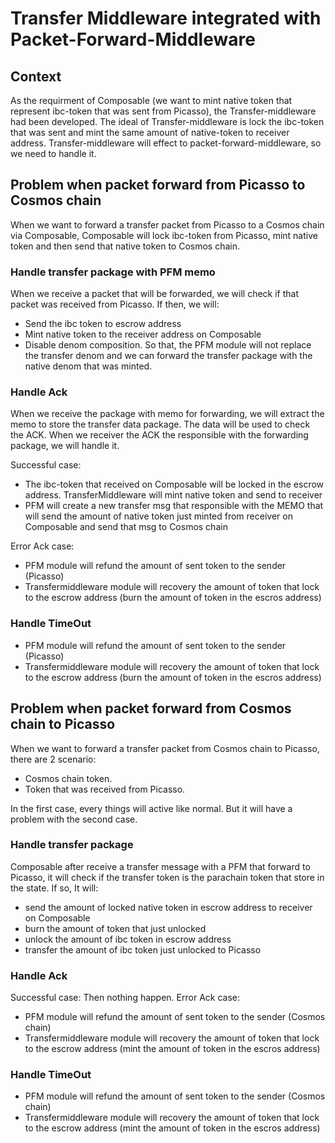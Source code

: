 # Transfer Middleware integrated with Packet-Forward-Middleware
## Context
As the requirment of Composable (we want to mint native token that represent ibc-token that was sent from Picasso), the Transfer-middleware had been developed. The ideal of Transfer-middleware is lock the ibc-token that was sent and mint the same amount of native-token to receiver address. Transfer-middleware will effect to packet-forward-middleware, so we need to handle it.

## Problem when packet forward from Picasso to Cosmos chain

When we want to forward a transfer packet from Picasso to a Cosmos chain via Composable, Composable will lock ibc-token from Picasso, mint native token and then send that native token to Cosmos chain.

### Handle transfer package with PFM memo
When we receive a packet that will be forwarded, we will check if that packet was received from Picasso. If then, we will:
- Send the ibc token to escrow address
- Mint native token to the receiver address on Composable
- Disable denom composition. So that, the PFM module will not replace the transfer denom and we can forward the transfer package with the native denom that was minted.

### Handle Ack
When we receive the package with memo for forwarding, we will extract the memo to store the transfer data package. The data will be used to check the ACK. When we receiver the ACK the responsible with the forwarding package, we will handle it.

Successful case:
- The ibc-token that received on Composable will be locked in the escrow address. TransferMiddleware will mint native token and send to receiver
- PFM will create a new transfer msg that responsible with the MEMO that will send the amount of native token just minted from receiver on Composable and send that msg to Cosmos chain

Error Ack case: 
- PFM module will refund the amount of sent token to the sender (Picasso)
- Transfermiddleware module will recovery the amount of token that lock to the escrow address (burn the amount of token in the escros address)

### Handle TimeOut
- PFM module will refund the amount of sent token to the sender (Picasso)
- Transfermiddleware module will recovery the amount of token that lock to the escrow address (burn the amount of token in the escros address)

## Problem when packet forward from Cosmos chain to Picasso
When we want to forward a transfer packet from Cosmos chain to Picasso, there are 2 scenario:
- Cosmos chain token.
- Token that was received from Picasso.

In the first case, every things will active like normal. But it will have a problem with the second case.

### Handle transfer package
Composable after receive a transfer message with a PFM that forward to Picasso, it will check if the transfer token is the parachain token that store in the state. If so, It will:
- send the amount of locked native token in escrow address to receiver on Composable
- burn the amount of token that just unlocked
- unlock the amount of ibc token in escrow address
- transfer the amount of ibc token just unlocked to Picasso
### Handle Ack
Successful case: Then nothing happen.
Error Ack case: 
- PFM module will refund the amount of sent token to the sender (Cosmos chain)
- Transfermiddleware module will recovery the amount of token that lock to the escrow address (mint the amount of token in the escros address)
### Handle TimeOut
- PFM module will refund the amount of sent token to the sender (Cosmos chain)
- Transfermiddleware module will recovery the amount of token that lock to the escrow address (mint the amount of token in the escros address)

